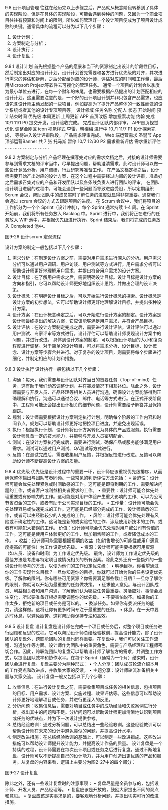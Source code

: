 9.8 设计项目管理
往往在经历完以上步骤之后，产品就从概念阶段转移到了具体的实现阶段，但是在具体的实现阶段，可能会遇到种种的问题，又因为一个商业项目往往有预算和时间上的限制，所以如何管理好一个设计项目便成为了项目设计成败的关键。通常具体的流程可以分为以下几个步骤：
1)	设计计划；
2)	方案制定与分析；
3)	设计执行；
4)	设计复盘；

9.8.1 设计计划
首先根据整个产品的愿景和当下的资源制定出设计的阶段性目标，然后制定出对应的设计计划，设计计划首先需要和各方进行优先级的对齐，其次进行需求的评估和拆解，之后分配给对应的设计师，评估对应的时间和工作量，最后用Microsoft Project等软件去可视化的管理任务。
通常一个项目的计划会以季度为最小单位去进行，在每一个财年的末尾，也需要根据产品提出的计划匹配相应的设计计划。这里需要注意的是，一个好的设计项目计划并非只包含产品需求，也应该包含设计师主动发起的一些项目，例如提高为了提升产品整体的一致性而做的设计系统或者其他的设计专项项目等。
设计领域	任务名称	分配人	状态	开始时间	预计结束时间	优先级	本周更新	上周更新
APP 首页改版	增加搜索功能	约翰	完成	10/1	11/1	P0	提交开发，设计验收完成。	完成设计团队内部评审。
APP首页视觉优化	调整金刚区 icon 视觉样式	李雷，韩梅梅	进行中	10./1	11/7	P1	设计探索完成， 等待进入设计评审阶段。	产品需求评审完成。
Web 端运营需求	圣诞节 App顶部运营Banner 共 7 张	托马斯	暂停	10/7	12/30	P2	需求重新评估	需求重新评估
...	...	...	...	...	...	...	...	...

9.8.2 方案制定与分析
产品经理在撰写完对应的需求文档之后，对接的设计师需要参与到需求文档的评审当中，尽早提出问题，帮助澄清需求，此时设计师可以做一些设计竞品分析，用户调研，行业研究等准备工作。
在产品文档定稿之后，设计师需要开始产出对应的设计方案，在这个过程中需要经过内部的设计评审，准备好之后需求召集对应的产品和开发团队以及各条线负责人进行团队的评审。
在团队设计项目进展的过程中，可能会遇到一些问题而导致进度受阻，所以定期组织 Scrum 会议，帮助团队中的成员实时了解任务的进度就显得非常重要。通常我们会通过 scrum 会议的方式去跟踪项目的进度。
在 Scrum 会议中，我们将项目的工作拆分为一个个 Sprint（设计冲刺），每个 Sprint 通常持续 1-4 周。在 Sprint 开始前，我们将所有任务放入 Backlog 中。Sprint 进行中，我们将正在进行的任务放入 WIP 池中，并根据优先级进行执行。Sprint 结束后，我们将完成的任务放入 Completed 池中。
 
图9-26 设计scrum 宏观流程

设计方案的制定一般包括以下几个步骤：
1)	需求分析：在制定设计方案之前，需要对用户需求进行深入的分析。用户需求分析可以通过用户调研、用户访谈、用户测试等方式进行。用户需求分析可以帮助设计师更好地理解用户需求，并提出符合用户需求的设计方案。
2)	设计目标：在了解用户需求之后，需要明确设计目标。设计目标是设计方案的方向和指引，它可以帮助设计师更好地组织设计思路，并做出合理的设计决策。
3)	设计概念：在明确设计目标之后，可以开始进行设计概念的探索。设计概念是设计方案的初步想法，它可以帮助设计师更好地理解设计目标，并提出多种设计方案。
4)	设计方案：在设计概念确定之后，可以开始进行设计方案的制定。设计方案是设计师最终提出的解决方案，它应该能够满足用户需求，并符合产品目标。
5)	设计评估：在设计方案制定完成之后，需要进行设计评估。设计评估可以通过用户测试、专家评审等方式进行。设计评估可以帮助设计师发现设计方案中的问题，并进行改进。
具体到设计方案的制定，可以根据设计项目的大小和复杂程度进行调整。对于简单的设计项目，可以将需求分析、设计目标、设计概念、设计方案等步骤合并进行。对于复杂的设计项目，则需要将每个步骤进行细化，并制定相应的计划和措施。

9.8.3 设计执行
设计执行一般包括以下几个步骤：
1)	沟通：每天，我们需要与设计团队对齐当日的首要任务（Top-of-mind）任务，这有助于我们动态调整计划，并在突发情况下相互补位。除此之外，设计师需要与开发人员、产品经理等相关人员进行沟通，确保设计方案能够得到正确理解和执行。沟通可以通过会议、邮件、电话等方式进行。在正式开发阶段中，工程师可能还会提出设计相关的细节问题，设计师需要给予解答并且保持跟踪。
2)	规划：设计师需要根据设计方案制定执行计划，明确每个阶段的工作内容和时间节点。规划可以帮助设计师更好地把控项目进度，并避免出现延误。
3)	执行：根据执行计划，设计师将设计方案转化为具体的产品或服务。执行需要设计师具备一定的技术能力，并能够与开发人员密切配合。
4)	测试：在设计方案执行完成后，需要进行测试，确保产品或服务能够满足用户需求。测试可以通过用户测试、QA测试等方式进行。
5)	反馈：在测试完成后，需要收集用户反馈，并根据反馈进行改进。反馈可以帮助设计师不断提高设计方案的质量。

9.8.4 优先级
优先级是设计过程中的重要一环，设计师应该重视优先级排序，从而确保整体输出与团队节奏同频。一些常见的判断评估方法包括：
•	紧迫性：设计师可能会优先处理紧急或时间敏感的工作。这可能是即将到期的工作、需要解决问题的工作，或者客户或利益相关者要求的工作。 
•	重要性：设计师可能会优先处理重要或有影响力的工作。这可能是对用户体验产生重大影响的工作、可以为公司节省资金的工作，或者有助于公司实现目标的工作。 
•	工作量：设计师可能会优先处理容易或快速完成的工作。这可能是已经部分完成的工作、设计师熟悉的工作，或者可以由经验较少的人完成的工作。
•	风险：设计师可能会优先处理有风险或不确定性的工作。这可能是新的或实验性的工作、涉及使用新技术的工作，或者有可能犯大错误的工作。 价值：设计师可能会优先处理对用户或公司有价值的工作。这可能是使用户体验更好的工作、增加销售额的工作，或者降低成本的工作。
•	收益：设计师可能需要根据预期的收益（如销售增长的可能性或用户满意度提高的可能性）为工作设定优先级。
•	资源：设计师可能需要根据可用资源（如人员、设备和时间）为工作设定优先级。 
最终，设计师为工作设定优先级的最佳方法是考虑与特定项目或情况相关的所有因素。除此之外还有一些额外的一些供设计师参考的方法，以便为他们的工作设定优先级：
•	明确目标。你希望通过你的工作实现什么目标？一旦你知道你的目标，你就可以开始为你的任务设定优先级。了解你的限制。你有哪些可用资源？你需要满足哪些截止日期？一旦你了解你的限制，你就可以开始为最重要的任务做决策。 
•	征求他人意见。与设计团队成员、利益相关者和用户沟通，了解他们认为哪些任务最重要。灵活应对。事情会发生变化，所以要准备好根据需要调整你的优先级。 
•	不要害怕说不。如果你的工作太多，拒绝新的项目或任务是可以的。 
•	委派任务。如果你有委派任务的能力，请这样做。这将让你有更多时间专注于最重要的任务。 
•	休息。在一天中要适时休息，以避免疲劳。这将帮助你保持专注和高效。

9.8.5 设计复盘
设计复盘是设计师在完成一个项目或任务后，对整个项目或任务进行回顾和反思的过程。它可以帮助设计师总结经验教训，提高设计能力。除了设计团队的复盘外，跨职能团队的复盘也同样重要。在复盘中，我们可以关注工作流程、沟通协作等方面。设计师作为团队中的重要角色，需要与产品经理和工程师密切合作。因此，跨职能团队的复盘可以帮助设计师了解各方的需求，并调整工作方式，以提高团队效率和协作水平。在每个 Sprint（通常为一个月）结束时，设计团队会进行复盘。复盘主要分为两种形式：
•	个人分享：团队成员轮流介绍本月的工作亮点和改进点，并收集大家的反馈。
•	主题分享：设计师轮流准备相关主题与大家交流。
设计复盘一般又包括以下几个步骤：
1)	收集信息：在进行设计复盘之前，需要收集项目或任务的相关信息，包括项目的目标、用户需求、设计方案、实施过程、效果评估等。这些信息可以帮助设计师更好地理解项目或任务，并进行更深入的反思。
2)	分析问题：收集信息后，需要对项目或任务中的成功经验和失败案例进行分析，找出其中的问题和不足。分析问题可以帮助设计师更加清晰地认识到项目或任务的优缺点，并为下一次设计提供参考。
3)	总结经验教训：通过分析问题，可以总结出一些经验教训。这些经验教训可以帮助设计师在未来的设计中避免类似的问题，并提高设计水平。
4)	制定改进措施：在总结经验教训的基础上，可以制定一些改进措施。这些改进措施可以帮助设计师提升设计能力，并提高设计作品的质量。
设计复盘是一个持续的过程，设计师需要在每次设计项目或任务之后进行复盘。通过不断地复盘，设计师可以不断提高自己的设计能力，并为用户创造出更优质的产品和服务。从复盘的内容来看，逻辑上主要分为图2-27中的四个部分：

 
图9-27 设计复盘

除此之外，还有一些设计复盘时的注意事项：
•	复盘尽量是全员参与的，包括设计师、开发人员、产品经理等。
•	复盘应该是开放的，鼓励大家提出不同的观点和意见。
•	复盘应该是实事求是的，要客观地分析问题，并提出切实可行的改进措施。

